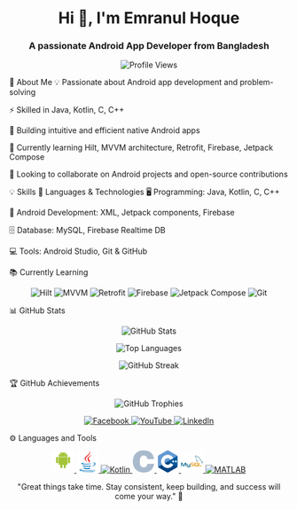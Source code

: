 <h1 align="center">Hi 👋, I'm Emranul Hoque</h1> <h3 align="center">A passionate Android App Developer from Bangladesh</h3> <p align="center"> <img src="https://komarev.com/ghpvc/?username=emranrakib62&label=Profile%20views&color=0e75b6&style=flat" alt="Profile Views" /> </p>
🚀 About Me
💡 Passionate about Android app development and problem-solving

⚡ Skilled in Java, Kotlin, C, C++

📱 Building intuitive and efficient native Android apps

🌱 Currently learning Hilt, MVVM architecture, Retrofit, Firebase, Jetpack Compose

🤝 Looking to collaborate on Android projects and open-source contributions

💡 Skills
🚀 Languages & Technologies
🖥 Programming: Java, Kotlin, C, C++

📱 Android Development: XML, Jetpack components, Firebase

🗄️ Database: MySQL, Firebase Realtime DB

💻 Tools: Android Studio, Git & GitHub

📚 Currently Learning
<p align="center"> <img src="https://img.shields.io/badge/Hilt-Android%20DI-blueviolet?style=for-the-badge&logo=android" alt="Hilt" /> <img src="https://img.shields.io/badge/MVVM-Architecture-success?style=for-the-badge&logo=android" alt="MVVM" /> <img src="https://img.shields.io/badge/Retrofit-Networking-orange?style=for-the-badge&logo=android" alt="Retrofit" /> <img src="https://img.shields.io/badge/Firebase-Database-ffca28?style=for-the-badge&logo=firebase&logoColor=black" alt="Firebase" /> <img src="https://img.shields.io/badge/Jetpack%20Compose-UI-4285F4?style=for-the-badge&logo=jetpack-compose&logoColor=white" alt="Jetpack Compose" /> <img src="https://img.shields.io/badge/Git-Version%20Control-F05032?style=for-the-badge&logo=git&logoColor=white" alt="Git" /> </p>
📊 GitHub Stats
<p align="center"> <img src="https://github-readme-stats.vercel.app/api?username=emranrakib62&show_icons=true&count_private=true&theme=radical" alt="GitHub Stats" /> </p> <p align="center"> <img src="https://github-readme-stats.vercel.app/api/top-langs/?username=emranrakib62&layout=compact&theme=radical" alt="Top Languages" /> </p> <p align="center"> <img src="https://streak-stats.demolab.com?user=emranrakib62&theme=radical&hide_border=true" alt="GitHub Streak" /> </p>
🏆 GitHub Achievements
<p align="center"> <img src="https://github-profile-trophy.vercel.app/?username=emranrakib62&theme=radical&margin-w=10&margin-h=10" alt="GitHub Trophies" /> </p>
<!-- 🌐 Connect with Me -->
<p align="center">
  <a href="https://www.facebook.com/e.h.rakib.529335" target="_blank">
    <img src="https://img.shields.io/badge/Facebook-1877F2?style=for-the-badge&logo=facebook&logoColor=white" alt="Facebook" />
  </a>
  <a href="https://www.youtube.com/@sbcian29" target="_blank">
    <img src="https://img.shields.io/badge/YouTube-FF0000?style=for-the-badge&logo=youtube&logoColor=white" alt="YouTube" />
  </a>
  <a href="https://www.linkedin.com/in/emranul-hoque-479884263" target="_blank">
    <img src="https://img.shields.io/badge/LinkedIn-0A66C2?style=for-the-badge&logo=linkedin&logoColor=white" alt="LinkedIn" />
  </a>
</p>


⚙️ Languages and Tools
<p align="center"> <a href="https://developer.android.com" target="_blank"> <img src="https://raw.githubusercontent.com/devicons/devicon/master/icons/android/android-original-wordmark.svg" alt="Android" width="40" height="40"/> </a> <a href="https://www.java.com" target="_blank"> <img src="https://raw.githubusercontent.com/devicons/devicon/master/icons/java/java-original.svg" alt="Java" width="40" height="40"/> </a> <a href="https://kotlinlang.org" target="_blank"> <img src="https://www.vectorlogo.zone/logos/kotlinlang/kotlinlang-icon.svg" alt="Kotlin" width="40" height="40"/> </a> <a href="https://www.cprogramming.com/" target="_blank"> <img src="https://raw.githubusercontent.com/devicons/devicon/master/icons/c/c-original.svg" alt="C" width="40" height="40"/> </a> <a href="https://www.w3schools.com/cpp/" target="_blank"> <img src="https://raw.githubusercontent.com/devicons/devicon/master/icons/cplusplus/cplusplus-original.svg" alt="C++" width="40" height="40"/> </a> <a href="https://www.mysql.com/" target="_blank"> <img src="https://raw.githubusercontent.com/devicons/devicon/master/icons/mysql/mysql-original-wordmark.svg" alt="MySQL" width="40" height="40"/> </a> <a href="https://www.mathworks.com/" target="_blank"> <img src="https://upload.wikimedia.org/wikipedia/commons/2/21/Matlab_Logo.png" alt="MATLAB" width="40" height="40"/> </a> </p>
<p align="center">"Great things take time. Stay consistent, keep building, and success will come your way." 🌟 </p>
